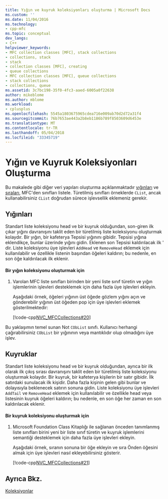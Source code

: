 ```yaml
---
title: Yığın ve kuyruk koleksiyonları oluşturma | Microsoft Docs
ms.custom: ''
ms.date: 11/04/2016
ms.technology:
- cpp-mfc
ms.topic: conceptual
dev_langs:
- C++
helpviewer_keywords:
- MFC collection classes [MFC], stack collections
- collections, stack
- stack
- collection classes [MFC], creating
- queue collections
- MFC collection classes [MFC], queue collections
- stack collections
- collections, queue
ms.assetid: 3c7bc198-35f0-4fc3-aaed-6005a0f22638
author: mikeblome
ms.author: mblome
ms.workload:
- cplusplus
ms.openlocfilehash: 5545a1803675965cdea716e009ab70d2d72a31f4
ms.sourcegitcommit: 76b7653ae443a2b8eb1186b789f8503609d6453e
ms.translationtype: MT
ms.contentlocale: tr-TR
ms.lasthandoff: 05/04/2018
ms.locfileid: "33345719"
---
```

# <a name="creating-stack-and-queue-collections"></a>Yığın ve Kuyruk Koleksiyonları Oluşturma
Bu makalede gibi diğer veri yapıları oluşturma açıklanmaktadır [yığınları](#_core_stacks) ve [sıraları](#_core_queues), MFC'den sınıfları listele. Türetilmiş sınıfları örneklerde `CList`, ancak kullanabilirsiniz `CList` doğrudan sürece işlevsellik eklemeniz gerekir.  
  
##  <a name="_core_stacks"></a> Yığınları  
 Standart liste koleksiyonu head ve bir kuyruk olduğundan, son-giren ilk çıkar yığını davranışını taklit eden bir türetilmiş liste koleksiyonu oluşturmak kolaydır. Bir yığın, bir kafeterya Tepsisi yığınını gibidir. Tepsisi yığına eklendikçe, bunlar üzerinde yığını gidin. Eklenen son Tepsisi kaldırılacak ilk ' dir. Liste koleksiyonu üye işlevleri `AddHead` ve `RemoveHead` eklemek için kullanılabilir ve özellikle listenin başından öğeleri kaldırın; bu nedenle, en son öğe kaldırılacak ilk eklenir.  
  
#### <a name="to-create-a-stack-collection"></a>Bir yığın koleksiyonu oluşturmak için  
  
1.  Varolan MFC liste sınıfları birinden bir yeni liste sınıf türetin ve yığın işlemlerinin işlevleri desteklemek için daha fazla üye işlevleri ekleyin.  
  
     Aşağıdaki örnek, öğeleri yığının üst öğede gözlem yığını açın ve gönderebilir yığının üst öğeden pop için üye işlevleri eklemek gösterilmektedir:  
  
     [!code-cpp[NVC_MFCCollections#20](../mfc/codesnippet/cpp/creating-stack-and-queue-collections_1.h)]  
  
 Bu yaklaşımın temel sunan Not `CObList` sınıfı. Kullanıcı herhangi çağırabilirsiniz `CObList` bir yığınının veya mantıklıdır olup olmadığını üye işlev.  
  
##  <a name="_core_queues"></a> Kuyruklar  
 Standart liste koleksiyonu head ve bir kuyruk olduğundan, ayrıca bir ilk olarak ilk çıkış sırası davranışını taklit eden bir türetilmiş liste koleksiyonu oluşturmak kolaydır. Bir kuyruk, bir kafeterya kişilerin bir satır gibidir. İlk satırdaki sunulacak ilk kişidir. Daha fazla kişinin gelen gibi bunlar ve dolayısıyla beklenecek satırın sonuna gidin. Liste koleksiyonu üye işlevleri `AddTail` ve `RemoveHead` eklemek için kullanılabilir ve özellikle head veya listesinin kuyruk öğeleri kaldırın; bu nedenle, en son öğe her zaman en son kaldırılacak eklenir.  
  
#### <a name="to-create-a-queue-collection"></a>Bir kuyruk koleksiyonu oluşturmak için  
  
1.  Microsoft Foundation Class Kitaplığı ile sağlanan önceden tanımlanmış liste sınıfları birini yeni bir liste sınıf türetin ve kuyruk işlemlerini semantiği desteklemek için daha fazla üye işlevleri ekleyin.  
  
     Aşağıdaki örnek, sıranın sonuna bir öğe ekleyin ve sıra Önden öğesini almak için üye işlevleri nasıl ekleyebilirsiniz gösterir.  
  
     [!code-cpp[NVC_MFCCollections#21](../mfc/codesnippet/cpp/creating-stack-and-queue-collections_2.h)]  
  
## <a name="see-also"></a>Ayrıca Bkz.  
 [Koleksiyonlar](../mfc/collections.md)

